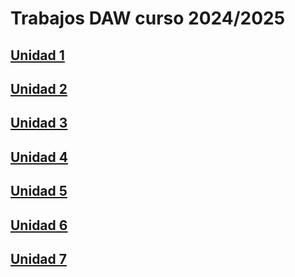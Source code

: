 # Trabajos DAW curso 2024/2025

## [Unidad 1](https://github.com/RamonVinuales/Trabajo_DAW/blob/main/UD1%3AMarkdown%20y%20Github/Index.md)

## [Unidad 2](https://github.com/RamonVinuales/Trabajo_DAW/blob/main/UD2_Introduccion_Aplicaciones_Web/Index.md)

## [Unidad 3](/UD3_Apache/Indice.md)

## [Unidad 4](https://github.com/RamonVinuales/Trabajo_DAW/blob/main/Ud4_Trabajo_en_remoto/index.md)

## [Unidad 5]()

## [Unidad 6]()

## [Unidad 7]()

